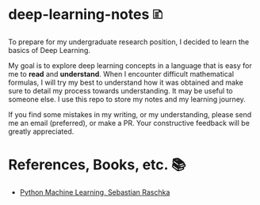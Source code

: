 # deep-learning-notes 🗈
To prepare for my undergraduate research position, I decided to learn the basics of Deep Learning. 

My goal is to explore deep learning concepts in a language that is easy for me to **read** and **understand**. When I encounter difficult mathematical formulas, I will try my best to understand how it was obtained and make sure to detail my process towards understanding. It may be useful to someone else. I use this repo to store my notes and my learning journey.

If you find some mistakes in my writing, or my understanding, please send me an email (preferred), or make a PR. Your constructive feedback will be greatly appreciated.

# References, Books, etc. 📚
- [Python Machine Learning, Sebastian Raschka](https://www.amazon.com/Python-Machine-Learning-scikit-learn-TensorFlow/dp/1789955750)